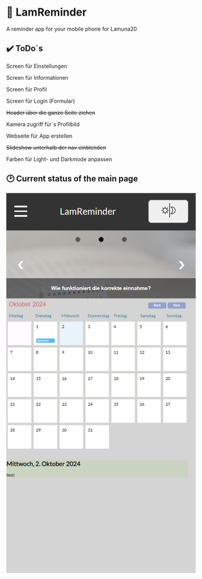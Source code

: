 # 💊 LamReminder

A reminder app for your mobile phone for Lamuna20

## ✔️ ToDo´s

Screen für Einstellungen

Screen für Informationen

Screen für Profil

Screen für Login (Formular)

~~Header über die ganze Seite ziehen~~

Kamera zugriff für´s Profilbild

Webseite für App erstellen

~~Slideshow unterhalb der nav einblenden~~

Farben für Light- und Darkmode anpassen

## 🕑 Current status of the main page

![screenshot](notizen/Aktueller_status.png)
